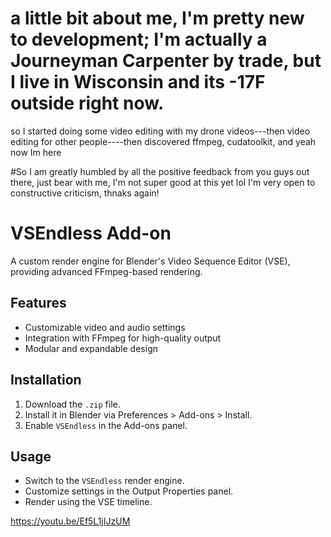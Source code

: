 # a little bit about me, I'm pretty new to development; I'm actually a Journeyman Carpenter by trade, but I live in Wisconsin and its -17F outside right now. 
so I started doing some video editing with my drone videos---then video editing for other people----then discovered ffmpeg, cudatoolkit, and yeah now Im here

#So I am greatly humbled by all the positive feedback from you guys out there, just bear with me, I'm not super good at this yet lol
I'm very open to constructive criticism, thnaks again!


# VSEndless Add-on
A custom render engine for Blender's Video Sequence Editor (VSE), providing advanced FFmpeg-based rendering.

## Features
- Customizable video and audio settings
- Integration with FFmpeg for high-quality output
- Modular and expandable design

## Installation
1. Download the `.zip` file.
2. Install it in Blender via Preferences > Add-ons > Install.
3. Enable `VSEndless` in the Add-ons panel.

## Usage
- Switch to the `VSEndless` render engine.
- Customize settings in the Output Properties panel.
- Render using the VSE timeline.


https://youtu.be/Ef5L1jIJzUM
